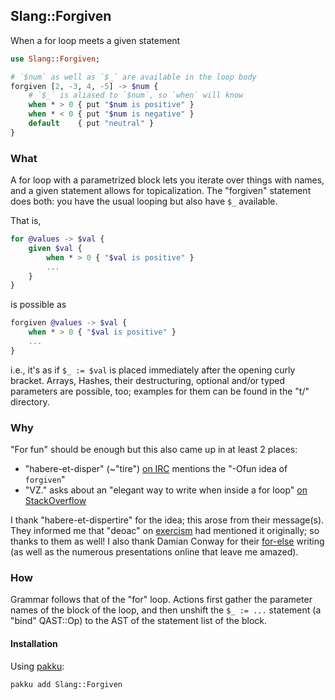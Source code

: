 ## Slang::Forgiven
When a for loop meets a given statement

```raku
use Slang::Forgiven;

# `$num` as well as `$_` are available in the loop body
forgiven [2, -3, 4, -5] -> $num {
    # `$_` is aliased to `$num`, so `when` will know
    when * > 0 { put "$num is positive" }
    when * < 0 { put "$num is negative" }
    default    { put "neutral" }
}
```

### What
A for loop with a parametrized block lets you iterate over things with names, and a given statement allows for topicalization. The "forgiven" statement does both: you have the usual looping but also have `$_` available.

That is,
```raku
for @values -> $val {
    given $val {
        when * > 0 { "$val is positive" }
        ...
    }
}
```
is possible as
```raku
forgiven @values -> $val {
    when * > 0 { "$val is positive" }
    ...
}
```
i.e., it's as if `$_ := $val` is placed immediately after the opening curly bracket. Arrays, Hashes, their destructuring, optional and/or typed parameters are possible, too; examples for them can be found in the "t/" directory.

### Why
"For fun" should be enough but this also came up in at least 2 places:
- "habere-et-disper" (~"tire") [on IRC](https://irclogs.raku.org/raku-beginner/2022-11-10.html#10:26) mentions the "-Ofun idea of `forgiven`"
- "VZ." asks about an "elegant way to write when inside a for loop" [on StackOverflow](https://stackoverflow.com/questions/75186531)

I thank "habere-et-dispertire" for the idea; this arose from their message(s). They informed me that "deoac" on [exercism](https://exercism.org/tracks/raku) had mentioned it originally; so thanks to them as well! I also thank Damian Conway for their [for-else](https://blogs.perl.org/users/damian_conway/2019/09/itchscratch.html) writing (as well as the numerous presentations online that leave me amazed).

### How
Grammar follows that of the "for" loop. Actions first gather the parameter names of the block of the loop, and then unshift the `$_ := ...`  statement (a "bind" QAST::Op) to the AST of the statement list of the block.

#### Installation
Using [pakku](https://github.com/hythm7/Pakku):
```sh
pakku add Slang::Forgiven
```